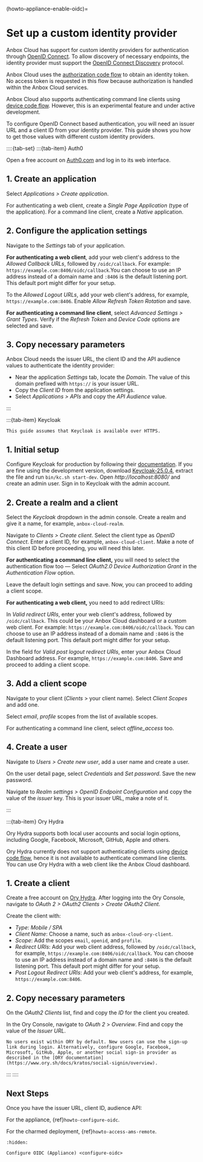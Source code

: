 (howto-appliance-enable-oidc)=
# Set up a custom identity provider

Anbox Cloud has support for custom identity providers for authentication through [OpenID Connect](https://openid.net/developers/discover-openid-and-openid-connect/). To allow discovery of necessary endpoints, the identity provider must support the [OpenID Connect Discovery](https://openid.net/specs/openid-connect-discovery-1_0.html) protocol.

Anbox Cloud uses the [authorization code flow](https://openid.net/specs/openid-connect-core-1_0.html#CodeFlowAuth) to obtain an identity token. No access token is requested in this flow because authorization is handled within the Anbox Cloud services.

Anbox Cloud also supports authenticating command line clients using [device code flow](https://www.rfc-editor.org/rfc/rfc8628). However, this is an experimental feature and under active development.

To configure OpenID Connect based authentication, you will need an issuer URL and a client ID from your identity provider. This guide shows you how to get those values with different custom identity providers.

::::{tab-set}
:::{tab-item} Auth0

Open a free account on [Auth0.com](https://auth0.com/) and log in to its web interface.

## 1. Create an application

Select *Applications > Create application*.

For authenticating a web client, create a *Single Page Application* (type of the application). For a command line client, create a *Native* application.

## 2. Configure the application settings

Navigate to the *Settings* tab of your application.

**For authenticating a web client**, add your web client's address to the *Allowed Callback URLs*, followed by `/oidc/callback`. For example: `https://example.com:8406/oidc/callback`.You can choose to use an IP address instead of a domain name and `:8406` is the default listening port. This default port might differ for your setup.

To the *Allowed Logout URLs*, add your web client's address, for example, `https://example.com:8406`. Enable *Allow Refresh Token Rotation* and save.

**For authenticating a command line client**, select *Advanced Settings > Grant Types*. Verify if the *Refresh Token* and *Device Code* options are selected and save.

## 3. Copy necessary parameters

Anbox Cloud needs the issuer URL, the client ID and the API audience values to authenticate the identity provider:

- Near the application *Settings* tab, locate the *Domain*. The value of this domain prefixed with `https://` is your issuer URL.
- Copy the *Client ID* from the application settings.
- Select *Applications > APIs* and copy the *API Audience* value.

:::

:::{tab-item} Keycloak

```{note}
This guide assumes that Keycloak is available over HTTPS.
```
## 1. Initial setup
Configure Keycloak for production by following their [documentation](https://www.keycloak.org/server/configuration-production). If you are fine using the development version, download [Keycloak-25.0.4](https://github.com/keycloak/keycloak/releases/download/25.0.4/keycloak-25.0.4.zip), extract the file and run `bin/kc.sh start-dev`. Open *http://localhost:8080/* and create an admin user. Sign in to Keycloak with the admin account.

## 2. Create a realm and a client

Select the *Keycloak* dropdown in the admin console. Create a realm and give it a name, for example, `anbox-cloud-realm`.

Navigate to *Clients > Create client*. Select the client type as *OpenID Connect*. Enter a client ID, for example, `anbox-cloud-client`. Make a note of this client ID before proceeding, you will need this later.

**For authenticating a command line client,**  you will need to select the authentication flow too — Select *OAuth2.0 Device Authorization Grant* in the *Authentication Flow* option.

Leave the default login settings and save. Now, you can proceed to adding a client scope.

**For authenticating a web client,** you need to add redirect URIs:

In *Valid redirect URIs*, enter your web client's address, followed by `/oidc/callback`. This could be your Anbox Cloud dashboard or a custom web client. For example: `https://example.com:8406/oidc/callback`. You can choose to use an IP address instead of a domain name and `:8406` is the default listening port. This default port might differ for your setup.

In the field for *Valid post logout redirect URIs*, enter your Anbox Cloud Dashboard address. For example, `https://example.com:8406`. Save and proceed to adding a client scope.

## 3. Add a client scope

Navigate to your client (*Clients* > your client name). Select *Client Scopes* and add one.

Select *email*, *profile* scopes from the list of available scopes.

For authenticating a command line client, select *offline_access* too.

## 4. Create a user

Navigate to *Users > Create new user*, add a user name and create a user.

On the user detail page, select *Credentials* and *Set password*. Save the new password.

Navigate to *Realm settings > OpenID Endpoint Configuration* and copy the value of the *issuer* key. This is your issuer URL, make a note of it.

:::

:::{tab-item} Ory Hydra

Ory Hydra supports both local user accounts and social login options, including Google, Facebook, Microsoft, GitHub, Apple and others.

Ory Hydra currently does not support authenticating clients using [device code flow](https://www.rfc-editor.org/rfc/rfc8628), hence it is not available to authenticate command line clients. You can use Ory Hydra with a web client like the Anbox Cloud dashboard.

## 1. Create a client

Create a free account on [Ory Hydra](https://www.ory.sh/hydra/). After logging into the Ory Console, navigate to *OAuth 2 > OAuth2 Clients > Create OAuth2 Client*.

Create the client with:
   - *Type*: *Mobile / SPA*
   - *Client Name*: Choose a name, such as `anbox-cloud-ory-client`.
   - *Scope*: Add the scopes `email`, `openid`, and `profile`.
   - *Redirect URIs*: Add your web client address, followed by `/oidc/callback`, for example, `https://example.com:8406/oidc/callback`. You can choose to use an IP address instead of a domain name and `:8406` is the default listening port. This default port might differ for your setup.
   - *Post Logout Redirect URIs*: Add your web client's address, for example, `https://example.com:8406`.

## 2. Copy necessary parameters

On the *OAuth2 Clients* list, find and copy the *ID* for the client you created.

In the Ory Console, navigate to *OAuth 2* > *Overview*. Find and copy the value of the *Issuer URL*.

```{important}
No users exist within ORY by default. New users can use the sign-up link during login. Alternatively, configure Google, Facebook, Microsoft, GitHub, Apple, or another social sign-in provider as described in the [ORY documentation](https://www.ory.sh/docs/kratos/social-signin/overview).
```
:::
::::

## Next Steps

Once you have the issuer URL, client ID, audience API:

For the appliance, {ref}`howto-configure-oidc`.

For the charmed deployment, {ref}`howto-access-ams-remote`.

```{toctree}
:hidden:

Configure OIDC (Appliance) <configure-oidc>
```
